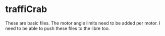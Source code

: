 # traffiCrab
These are basic files. The motor angle limits need to be added per motor.
I need to be able to push these files to the libre too.

